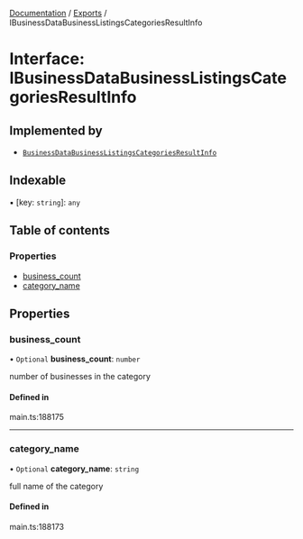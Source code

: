 [Documentation](../README.md) / [Exports](../modules.md) / IBusinessDataBusinessListingsCategoriesResultInfo

# Interface: IBusinessDataBusinessListingsCategoriesResultInfo

## Implemented by

- [`BusinessDataBusinessListingsCategoriesResultInfo`](../classes/BusinessDataBusinessListingsCategoriesResultInfo.md)

## Indexable

▪ [key: `string`]: `any`

## Table of contents

### Properties

- [business\_count](IBusinessDataBusinessListingsCategoriesResultInfo.md#business_count)
- [category\_name](IBusinessDataBusinessListingsCategoriesResultInfo.md#category_name)

## Properties

### business\_count

• `Optional` **business\_count**: `number`

number of businesses in the category

#### Defined in

main.ts:188175

___

### category\_name

• `Optional` **category\_name**: `string`

full name of the category

#### Defined in

main.ts:188173
